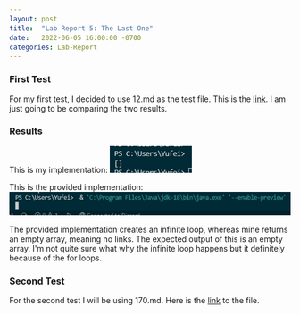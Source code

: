 ```yaml
---
layout: post
title:  "Lab Report 5: The Last One"
date:   2022-06-05 16:00:00 -0700
categories: Lab-Report 
---
```


### First Test

For my first test, I decided to use 12.md as the test file. This is the [link](https://github.com/nidhidhamnani/markdown-parser/blob/main/test-files/12.md). I am just going to be comparing the two results.

### Results

This is my implementation:
![img1](https://github.com/nqrwhal/nqrwhal.github.io/blob/master/imgs/l5i1.jpg?raw=true)


This is the provided implementation:
![img2](https://github.com/nqrwhal/nqrwhal.github.io/blob/master/imgs/l5i2.jpg?raw=true)

The provided implementation creates an infinite loop, whereas mine returns an empty array, meaning no links. The expected output of this is an empty array. I'm not quite sure what why the infinite loop happens but it definitely because of the for loops.


### Second Test

For the second test I will be using 170.md. Here is the [link](https://github.com/nidhidhamnani/markdown-parser/blob/main/test-files/170.md) to the file.